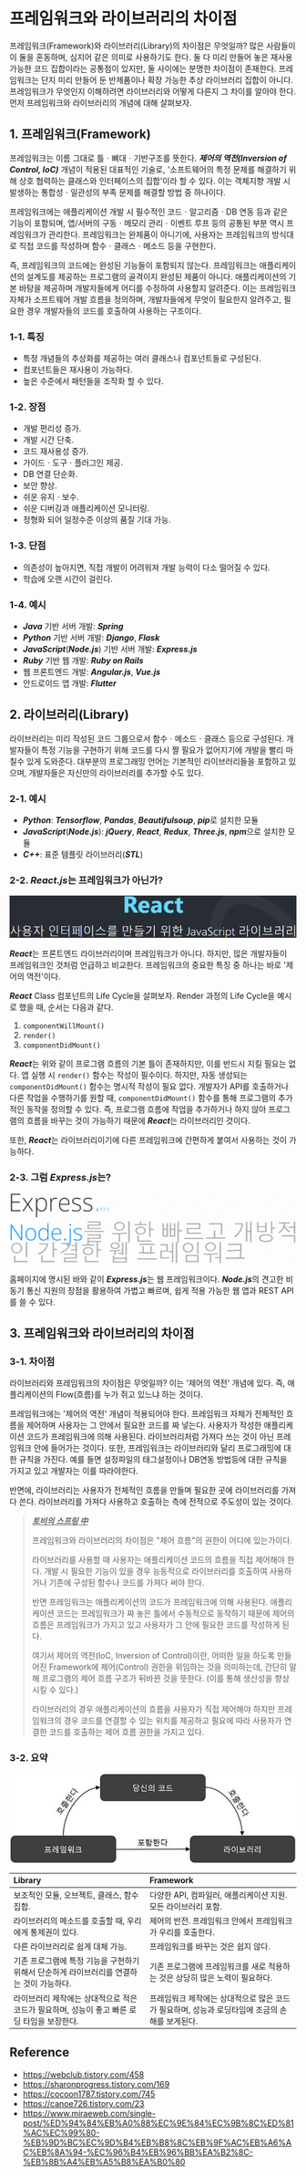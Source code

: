 # 프레임워크와 라이브러리의 차이점

프레임워크(Framework)와 라이브러리(Library)의 차이점은 무엇일까? 많은 사람들이 이 둘을 혼동하며, 심지어 같은 의미로 사용하기도 한다. 둘 다 미리 만들어 놓은 재사용 가능한 코드 집합이라는 공통점이 있지만, 둘 사이에는 분명한 차이점이 존재한다. 프레임워크는 단지 미리 만들어 둔 반제품이나 확장 가능한 추상 라이브러리 집합이 아니다. 프레임워크가 무엇인지 이해하려면 라이브러리와 어떻게 다른지 그 차이를 알아야 한다. 먼저 프레임워크와 라이브러리의 개념에 대해 살펴보자.

## 1. 프레임워크(Framework)

프레임워크는 이름 그대로 틀ㆍ뼈대ㆍ기반구조를 뜻한다. ***제어의 역전(Inversion of Control, IoC)*** 개념이 적용된 대표적인 기술로, '소프트웨어의 특정 문제를 해결하기 위해 상호 협력하는 클래스와 인터페이스의 집합'이라 할 수 있다. 이는 객체지향 개발 시 발생하는 통합성ㆍ일관성의 부족 문제를 해결할 방법 중 하나이다.

프레임워크에는 애플리케이션 개발 시 필수적인 코드ㆍ알고리즘ㆍDB 연동 등과 같은 기능이 포함되며, 앱/서버의 구동ㆍ메모리 관리ㆍ이벤트 루프 등의 공통된 부분 역시 프레임워크가 관리한다. 프레임워크는 완제품이 아니기에, 사용자는 프레임워크의 방식대로 직접 코드를 작성하며 함수ㆍ클래스ㆍ메소드 등을 구현한다.

즉, 프레임워크의 코드에는 완성된 기능들이 포함되지 않는다. 프레임워크는 애플리케이션의 설계도를 제공하는 프로그램의 골격이지 완성된 제품이 아니다. 애플리케이션의 기본 바탕을 제공하며 개발자들에게 어디를 수정하여 사용할지 알려준다. 이는 프레임워크 자체가 소프트웨어 개발 흐름을 정의하며, 개발자들에게 무엇이 필요한지 알려주고, 필요한 경우 개발자들의 코드를 호출하여 사용하는 구조이다.

### 1-1. 특징

- 특정 개념들의 추상화를 제공하는 여러 클래스나 컴포넌트들로 구성된다.
- 컴포넌트들은 재사용이 가능하다.
- 높은 수준에서 패턴들을 조작화 할 수 있다.

### 1-2. 장점

- 개발 편리성 증가.
- 개발 시간 단축.
- 코드 재사용성 증가.
- 가이드ㆍ도구ㆍ플러그인 제공.
- DB 연결 단순화.
- 보안 향상.
- 쉬운 유지ㆍ보수.
- 쉬운 디버깅과 애플리케이션 모니터링.
- 정형화 되어 일정수준 이상의 품질 기대 가능.

### 1-3. 단점

- 의존성이 높아지면, 직접 개발이 어려워져 개발 능력이 다소 떨어질 수 있다.
- 학습에 오랜 시간이 걸린다.

### 1-4. 예시

- ***Java*** 기반 서버 개발: ***Spring***
- ***Python*** 기반 서버 개발: ***Django***, ***Flask***
- ***JavaScript***(***Node.js***) 기반 서버 개발: ***Express.js***
- ***Ruby*** 기반 웹 개발: ***Ruby on Rails***
- 웹 프론트엔드 개발: ***Angular.js***, ***Vue.js***
- 안드로이드 앱 개발: ***Flutter***

## 2. 라이브러리(Library)

라이브러리는 미리 작성된 코드 그룹으로서 함수ㆍ메소드ㆍ클래스 등으로 구성된다. 개발자들이 특정 기능을 구현하기 위해 코드를 다시 짤 필요가 없어지기에 개발을 빨리 마칠수 있게 도와준다. 대부분의 프로그래밍 언어는 기본적인 라이브러리들을 포함하고 있으며, 개발자들은 자신만의 라이브러리를 추가할 수도 있다.

### 2-1. 예시

- ***Python***: ***Tensorflow***, ***Pandas***, ***Beautifulsoup***, ***pip***로 설치한 모듈
- ***JavaScript***(***Node.js***): ***jQuery***, ***React***, ***Redux***, ***Three.js***, ***npm***으로 설치한 모듈
- ***C++***: 표준 템플릿 라이브러리(***STL***)

### 2-2. ***React.js***는 프레임워크가 아닌가?

![React 사용자 인터페이스를 만들기 위한 JavaScript 라이브러리](/images/misc/difference-between-framework-and-library/1.png?raw=true)

***React***는 프론트엔드 라이브러리이며 프레임워크가 아니다. 하지만, 많은 개발자들이 프레임워크인 것처럼 언급하고 비교한다. 프레임워크의 중요한 특징 중 하나는 바로 '제어의 역전'이다.

***React*** Class 컴포넌트의 Life Cycle을 살펴보자. Render 과정의 Life Cycle을 예시로 했을 때, 순서는 다음과 같다.

1. `componentWillMount()`
1. `render()`
1. `componentDidMount()`

***React***는 위와 같이 프로그램 흐름의 기본 틀이 존재하지만, 이를 반드시 지킬 필요는 없다. 앱 실행 시 `render()` 함수는 작성이 필수이다. 하지만, 자동 생성되는 `componentDidMount()` 함수는 명시적 작성이 필요 없다. 개발자가 API를 호출하거나 다른 작업을 수행하기를 원할 때, `componentDidMount()` 함수를 통해 프로그램의 추가적인 동작을 정의할 수 있다. 즉, 프로그램 흐름에 작업을 추가하거나 하지 않아 프로그램의 흐름을 바꾸는 것이 가능하기 때문에 ***React***는 라이브러리인 것이다.

또한, ***React***는 라이브러리이기에 다른 프레임워크에 간편하게 붙여서 사용하는 것이 가능하다.

### 2-3. 그럼 ***Express.js***는?

![Express Node.js를 위한 빠르고 개방적인 간결한 웹 프레임워크](/images/misc/difference-between-framework-and-library/2.png?raw=true)

홈페이지에 명시된 바와 같이 ***Express.js***는 웹 프레임워크이다. ***Node.js***의 견고한 비동기 통신 지원의 장점을 활용하여 가볍고 빠르며, 쉽게 적용 가능한 웹 앱과 REST API를 쓸 수 있다.

## 3. 프레임워크와 라이브러리의 차이점

### 3-1. 차이점

라이브러리와 프레임워크의 차이점은 무엇일까? 이는 '제어의 역전' 개념에 있다. 즉, 애플리케이션의 Flow(흐름)를 누가 쥐고 있느냐 하는 것이다.

프레임워크에는 '제어의 역전' 개념이 적용되어야 한다. 프레임워크 자체가 전체적인 흐름을 제어하며 사용자는 그 안에서 필요한 코드를 짜 넣는다. 사용자가 작성한 애플리케이션 코드가 프레임워크에 의해 사용된다. 라이브러리처럼 가져다 쓰는 것이 아닌 프레임워크 안에 들어가는 것이다. 또한, 프레임워크는 라이브러리와 달리 프로그래밍에 대한 규칙을 가진다. 예를 들면 설정파일의 태그설정이나 DB연동 방법등에 대한 규칙을 가지고 있고 개발자는 이를 따라야한다.

반면에, 라이브러리는 사용자가 전체적인 흐름을 만들며 필요한 곳에 라이브러리를 가져다 쓴다. 라이브러리를 가져다 사용하고 호출하는 측에 전적으로 주도성이 있는 것이다.

> <u>***토비의 스프링 中***</u>
>
> 프레임워크와 라이브러리의 차이점은 "제어 흐름"의 권한이 어디에 있는가이다.
>
> 라이브러리를 사용할 때 사용자는 애플리케이션 코드의 흐름을 직접 제어해야 한다. 개발 시 필요한 기능이 있을 경우 능동적으로 라이브러리를 호출하여 사용하거나 기존에 구성된 함수나 코드를 가져다 써야 한다.
>
> 반면 프레임워크는 애플리케이션의 코드가 프레임워크에 의해 사용된다. 애플리케이션 코드는 프레임워크가 짜 놓은 틀에서 수동적으로 동작하기 때문에 제어의 흐름은 프레임워크가 가지고 있고 사용자가 그 안에 필요한 코드를 작성하게 된다.
>
> 여기서 제어의 역전(IoC, Inversion of Control)이란, 어떠한 일을 하도록 만들어진 Framework에 제어(Control) 권한을 위임하는 것을 의미하는데, 간단히 말해 프로그램의 제어 흐름 구조가 뒤바뀐 것을 뜻한다. (이를 통해 생산성을 향상시킬 수 있다.)
>
> 라이브러리의 경우 애플리케이션의 흐름을 사용자가 직접 제어해야 하지만 프레임워크의 경우 코드를 연결할 수 있는 위치를 제공하고 필요에 따라 사용자가 연결한 코드를 호출하는 제어 흐름 권한을 가지고 있다.

### 3-2. 요약

![alt text](/images/misc/difference-between-framework-and-library/3.png?raw=true)

Library | Framework
:--- | :---
보조적인 모듈, 오브젝트, 클래스, 함수 집합. | 다양한 API, 컴파일러, 애플리케이션 지원. 모든 라이브러리 포함.
라이브러리의 메소드를 호출할 때, 우리에게 통제권이 있다. | 제어의 반전. 프레임워크 안에서 프레임워크가 우리를 호출한다.
다른 라이브러리로 쉽게 대체 가능. | 프레임워크를 바꾸는 것은 쉽지 않다.
기존 프로그램에 특정 기능을 구현하기 위해서 단순하게 라이브러리를 연결하는 것이 가능하다. | 기존 프로그램에 프레임워크를 새로 적용하는 것은 상당히 많은 노력이 필요하다.
라이브러리 제작에는 상대적으로 적은 코드가 필요하며, 성능이 좋고 빠른 로딩 타임을 보장한다. | 프레임워크 제작에는 상대적으로 많은 코드가 필요하며, 성능과 로딩타임에 조금의 손해를 보게된다.

## Reference

- <https://webclub.tistory.com/458>
- <https://sharonprogress.tistory.com/169>
- <https://cocoon1787.tistory.com/745>
- <https://canoe726.tistory.com/23>
- <https://www.miraeweb.com/single-post/%ED%94%84%EB%A0%88%EC%9E%84%EC%9B%8C%ED%81%AC%EC%99%80-%EB%9D%BC%EC%9D%B4%EB%B8%8C%EB%9F%AC%EB%A6%AC%EB%8A%94-%EC%96%B4%EB%96%BB%EA%B2%8C-%EB%8B%A4%EB%A5%B8%EA%B0%80>
